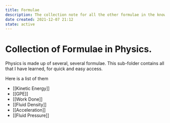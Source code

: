 ```yaml
---
title: Formulae
description: The collection note for all the other formulae in the knowledge collection
date created: 2021-12-07 21:12
state: active
---
```


# Collection of Formulae in Physics.

Physics is made up of several, several formulae. This sub-folder contains all that I have learned, for quick and easy access.

Here is a list of them

- [[Kinetic Energy]]
- [[GPE]]
- [[Work Done]]
- [[Fluid Density]]
- [[Acceleration]]
- [[Fluid Pressure]]

